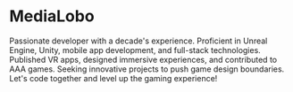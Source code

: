 # MediaLobo
Passionate developer with a decade's experience. Proficient in Unreal Engine, Unity, mobile app development, and full-stack technologies. Published VR apps, designed immersive experiences, and contributed to AAA games. Seeking innovative projects to push game design boundaries. Let's code together and level up the gaming experience!
